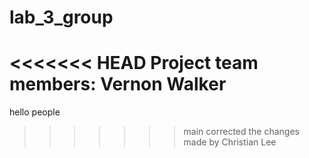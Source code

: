 # lab_3_group
<<<<<<< HEAD
Project team members:
Vernon Walker
=======
hello people
>>>>>>> main
>>>>>>> corrected the changes made by Christian Lee
